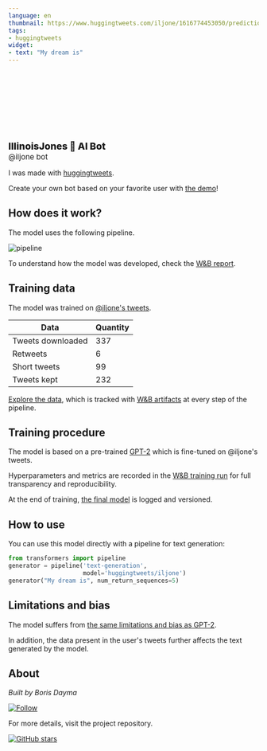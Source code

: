 ```yaml
---
language: en
thumbnail: https://www.huggingtweets.com/iljone/1616774453050/predictions.png
tags:
- huggingtweets
widget:
- text: "My dream is"
---
```


<div>
<div style="width: 132px; height:132px; border-radius: 50%; background-size: cover; background-image: url('https://pbs.twimg.com/profile_images/1370460588334268419/h0Y0-Ny__400x400.jpg')">
</div>
<div style="margin-top: 8px; font-size: 19px; font-weight: 800">IllinoisJones 🤖 AI Bot </div>
<div style="font-size: 15px">@iljone bot</div>
</div>

I was made with [huggingtweets](https://github.com/borisdayma/huggingtweets).

Create your own bot based on your favorite user with [the demo](https://colab.research.google.com/github/borisdayma/huggingtweets/blob/master/huggingtweets-demo.ipynb)!

## How does it work?

The model uses the following pipeline.

![pipeline](https://github.com/borisdayma/huggingtweets/blob/master/img/pipeline.png?raw=true)

To understand how the model was developed, check the [W&B report](https://wandb.ai/wandb/huggingtweets/reports/HuggingTweets-Train-a-Model-to-Generate-Tweets--VmlldzoxMTY5MjI).

## Training data

The model was trained on [@iljone's tweets](https://twitter.com/iljone).

| Data | Quantity |
| --- | --- |
| Tweets downloaded | 337 |
| Retweets | 6 |
| Short tweets | 99 |
| Tweets kept | 232 |

[Explore the data](https://wandb.ai/wandb/huggingtweets/runs/3l85ym1p/artifacts), which is tracked with [W&B artifacts](https://docs.wandb.com/artifacts) at every step of the pipeline.

## Training procedure

The model is based on a pre-trained [GPT-2](https://huggingface.co/gpt2) which is fine-tuned on @iljone's tweets.

Hyperparameters and metrics are recorded in the [W&B training run](https://wandb.ai/wandb/huggingtweets/runs/3uzsj96o) for full transparency and reproducibility.

At the end of training, [the final model](https://wandb.ai/wandb/huggingtweets/runs/3uzsj96o/artifacts) is logged and versioned.

## How to use

You can use this model directly with a pipeline for text generation:

```python
from transformers import pipeline
generator = pipeline('text-generation',
                     model='huggingtweets/iljone')
generator("My dream is", num_return_sequences=5)
```

## Limitations and bias

The model suffers from [the same limitations and bias as GPT-2](https://huggingface.co/gpt2#limitations-and-bias).

In addition, the data present in the user's tweets further affects the text generated by the model.

## About

*Built by Boris Dayma*

[![Follow](https://img.shields.io/twitter/follow/borisdayma?style=social)](https://twitter.com/intent/follow?screen_name=borisdayma)

For more details, visit the project repository.

[![GitHub stars](https://img.shields.io/github/stars/borisdayma/huggingtweets?style=social)](https://github.com/borisdayma/huggingtweets)
